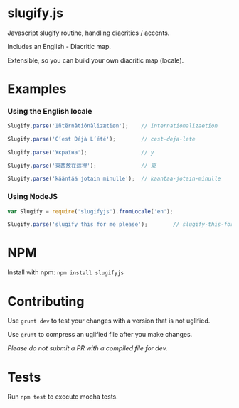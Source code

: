 # slugify.js
Javascript slugify routine, handling diacritics / accents.  

Includes an English - Diacritic map.  

Extensible, so you can build your own diacritic map (locale).

# Examples

### Using the English locale
```javascript
Slugify.parse('Iñtërnâtiônàlizætiøn');    // internationalizaetion
  
Slugify.parse('C’est Déjà L’été');        // cest-deja-lete
  
Slugify.parse('Україна');                 // y
  
Slugify.parse('東西放在這裡');              // 東

Slugify.parse('kääntää jotain minulle');  // kaantaa-jotain-minulle
```

### Using NodeJS
```javascript
var Slugify = require('slugifyjs').fromLocale('en');

Slugify.parse('slugify this for me please');		// slugify-this-for-me-please
```

# NPM
Install with npm: `npm install slugifyjs`

# Contributing
Use `grunt dev` to test your changes with a version that is not uglified.

Use `grunt` to compress an uglified file after you make changes.

*Please do not submit a PR with a compiled file for dev.*

# Tests
Run `npm test` to execute mocha tests.